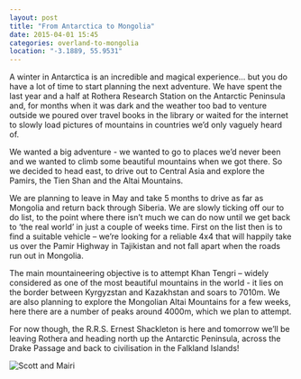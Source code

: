 ```yaml
---
layout: post
title: "From Antarctica to Mongolia"
date: 2015-04-01 15:45
categories: overland-to-mongolia
location: "-3.1889, 55.9531"
---
```


A winter in Antarctica is an incredible and magical experience… but you do have a lot of time to start planning the next adventure. We have spent the last year and a half at Rothera Research Station on the Antarctic Peninsula and, for months when it was dark and the weather too bad to venture outside we poured over travel books in the library or waited for the internet to slowly load pictures of mountains in countries we’d only vaguely heard of.

We wanted a big adventure - we wanted to go to places we’d never been and we wanted to climb some beautiful mountains when we got there. So we decided to head east, to drive out to Central Asia and explore the Pamirs, the Tien Shan and the Altai Mountains.

We are planning to leave in May and take 5 months to drive as far as Mongolia and return back through Siberia. We are slowly ticking off our to do list, to the point where there isn’t much we can do now until we get back to ‘the real world’ in just a couple of weeks time.  First on the list then is to find a suitable vehicle – we’re looking for a reliable 4x4 that will happily take us over the Pamir Highway in Tajikistan and not fall apart when the roads run out in Mongolia.

The main mountaineering objective is to attempt Khan Tengri – widely considered as one of the most beautiful mountains in the world - it lies on the border between Kyrgyzstan and Kazakhstan and soars to 7010m. We are also planning to explore the Mongolian Altai Mountains for a few weeks, here there are a number of peaks around 4000m, which we plan to attempt.

For now though, the R.R.S. Ernest Shackleton is here and tomorrow we’ll be leaving Rothera and heading north up the Antarctic Peninsula, across the Drake Passage and back to civilisation in the Falkland Islands!


![Scott and Mairi](/photos/from-antarctica-to-mongolia/fam_1.jpg "Scott and Mairi")
